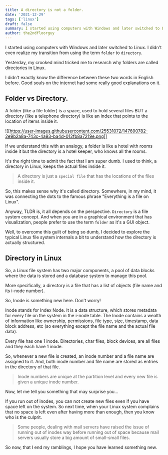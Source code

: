 ```yaml
---
title: A directory is not a folder.
date: '2021-12-29'
tags: ['linux']
draft: false
summary: I started using computers with Windows and later switched to Linux. I didn't even realize my transition from using the term folder to directory. Yesterday, my crooked mind tricked me to research why folders are called directories in Linux.
author: the2ndfloorguy
---
```


I started using computers with Windows and later switched to Linux. I didn't even realize my transition from using the term `folder` to `directory`. 

Yesterday, my crooked mind tricked me to research why folders are called directories in Linux.

I didn't exactly know the difference between these two words in English before. Good souls on the internet had some really good explanations on it.

## Folder vs Directory.

A folder (like a file folder) is a space, used to hold several files BUT a directory (like a telephone directory) is like an index that points to the location of items inside it.

![[https://user-images.githubusercontent.com/25531072/147690782-2e9b2a8a-743c-4a93-ba4d-012fb8a7219e.png]]

If we understand this with an analogy, a folder is like a hotel with rooms inside it but the directory is a hotel keeper, who knows all the rooms.

It's the right time to admit the fact that I am super dumb. I used to think, a directory in Linux, keeps the actual files inside it. 

> A directory is just a `special file` that has the locations of the files inside it.

So, this makes sense why it's called directory. Somewhere, in my mind, it was connecting the dots to the famous phrase "Everything is a file on Linux".

Anyway, TLDR is, it all depends on the perspective. `Directory` is a file system concept. And when you are in a graphical environment that has visualization, people prefer to use the term `folder` as it's a GUI object.

Well, to overcome this guilt of being so dumb, I decided to explore the typical Linux file system internals a bit to understand how the directory is actually structured.

## Directory in Linux
So, a Linux file system has two major components, a pool of data blocks where the data is stored and a database system to manage this pool.

More specifically, a directory is a file that has a list of objects (file name and its i-node number). 

So, Inode is something new here. Don't worry!

Inode stands for Index Node. It is a data structure, which stores metadata for every file on the system in the i-node table. The Inode contains a wealth of information like ownership, permissions, file type, size, timestamp, data block address, etc (so everything except the file name and the actual file data).

Every file has one 1 inode. Directories, char files, block devices, are all files and they each have 1 inode.

So, whenever a new file is created, an inode number and a file name are assigned to it. And, both inode number and file name are stored as entries in the directory of that file.

> Inode numbers are unique at the partition level and every new file is given a unique inode number.

Now, let me tell you something that may surprise you...

If you run out of inodes, you can not create new files even if you have space left on the system. So next time, when your Linux system complains that no space is left even after having more than enough, then you know who is the culprit. 

> Some people, dealing with mail servers have raised the issue of running out of inodes way before running out of space because mail servers usually store a big amount of small-small files.

So now, that I end my ramblings, I hope you have learned something new.
